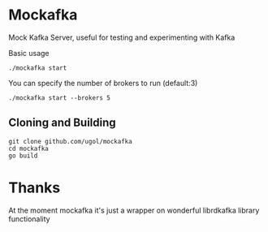 # Mockafka 

Mock Kafka Server, useful for testing and experimenting with Kafka

Basic usage
```
./mockafka start
```

You can specify the number of brokers to run (default:3) 

```
./mockafka start --brokers 5
```

## Cloning and Building

```
git clone github.com/ugol/mockafka
cd mockafka
go build 
```

# Thanks

At the moment mockafka it's just a wrapper on wonderful librdkafka library functionality
